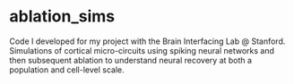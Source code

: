 # ablation_sims
Code I developed for my project with the Brain Interfacing Lab @ Stanford. Simulations of cortical micro-circuits using spiking neural networks and then subsequent ablation to understand neural recovery at both a population and cell-level scale.
